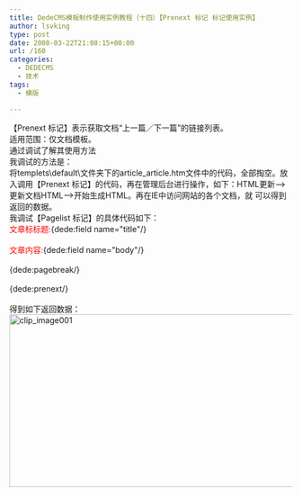 ```yaml
---
title: DedeCMS模板制作使用实例教程（十四）【Prenext 标记 标记使用实例】
author: lsvking
type: post
date: 2008-03-22T21:08:15+00:00
url: /160
categories:
  - DEDECMS
  - 技术
tags:
  - 模版

---
```

【Prenext 标记】表示获取文档&#8220;上一篇／下一篇&#8221;的链接列表。   
适用范围：仅文档模板。   
通过调试了解其使用方法   
我调试的方法是：   
将templets\default\文件夹下的article_article.htm文件中的代码，全部掏空。放入调用【Prenext 标记】的代码，再在管理后台进行操作，如下：HTML更新&#8211;>更新文档HTML&#8211;>开始生成HTML。再在IE中访问网站的各个文档，就 可以得到返回的数据。   
我调试【Pagelist 标记】的具体代码如下：   
<font color="red">文章标标题:</font>{dede:field name="title"/}<br />   
<font color="red">文章内容:</font>{dede:field name="body"/}<br />   
{dede:pagebreak/}<br />   
{dede:prenext/} <br />   
得到如下返回数据：   
[<img style="border-right: 0px; border-top: 0px; border-left: 0px; border-bottom: 0px" height="307" alt="clip_image001" src="http://lsvking.longshe.net/wp-content/uploads/2008/03/windowslivewriterdedecmsprenext-1288aclip-image001-thumb.gif" width="621" border="0" />][1]

 [1]: http://lsvking.longshe.net/wp-content/uploads/2008/03/windowslivewriterdedecmsprenext-1288aclip-image001-2.gif